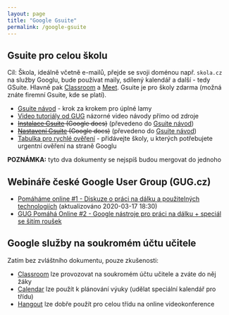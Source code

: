 ```yaml
---
layout: page
title: "Google Gsuite"
permalink: /google-gsuite
---
```


## Gsuite pro celou školu

Cíl: Škola, ideálně včetně e-mailů, přejde se svoji doménou např. `skola.cz` na služby Googlu, bude používat maily, sdílený kalendář a další - tedy GSuite. Hlavně pak [Classroom](https://classroom.google.com/) a [Meet](https://meet.google.com/). Gsuite je pro školy zdarma (možná znáte firemní Gsuite, kde se platí).

* [Gsuite návod](Gsuite-návod) - krok za krokem pro úplné lamy
* [Video tutoriály od GUG](https://growwithgoogle.cz/proskoly) názorné video návody přímo od zdroje
* ~~[Instalace Gsuite](https://docs.google.com/document/d/1k2AuyqR_YWwGbQocFw29PQL2XYzS96KtYQQkhVfZ_3A/edit#heading=h.l1sfpcwq69oj) (Google docs)~~ (převedeno do [Gsuite návod](gsuite-navod))
* ~~[Nastavení Gsuite](https://docs.google.com/document/d/1XgZJCyfEtt-Mh2X_eca_fQN82LY_FUWRzlFQmHyPTk8/edit) (Google docs)~~ (převedeno do [Gsuite návod](gsuite-navod))
* [Tabulka pro rychlé ověření](https://docs.google.com/spreadsheets/d/1Q5bnXPTSh9lTvxt1PBqwfwXyozlcINBTyuTV8BwWQ80/edit#gid=0) - přidávejte školy, u kterých potřebujete urgentní ověření na straně Googlu

**POZNÁMKA:** tyto dva dokumenty se nejspíš budou mergovat do jednoho

## Webináře české Google User Group (GUG.cz)

* [Pomáháme online #1 - Diskuze o práci na dálku a použitelných technologiích](https://www.youtube.com/watch?v=y4f6F2eufQw) (aktualizováno 2020-03-17 18:30)
* [GUG Pomáhá Online #2 - Google nástroje pro práci na dálku + speciál se šitím roušek](https://www.youtube.com/watch?v=1DVGsSOK1T8)

## Google služby na soukromém účtu učitele
Zatím bez zvláštního dokumentu, pouze zkušenosti:

* [Classroom](https://classroom.google.com) lze provozovat na soukromém účtu učitele a zváte do něj žáky
* [Calendar](https://calendar.google.com) lze použít k plánování výuky (udělat speciální kalendář pro třídu)
* [Hangout](https://hangouts.google.com) lze dobře použít pro celou třídu na online videokonference